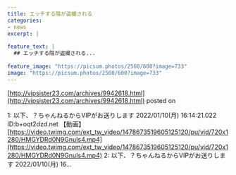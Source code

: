 ```yaml
---
title: エッチする陰が盗撮される
categories:
- news
excerpt: |
  
feature_text: |
  ## エッチする陰が盗撮される...
  
feature_image: "https://picsum.photos/2560/600?image=733"
image: "https://picsum.photos/2560/600?image=733"
---
```


[http://vipsister23.com/archives/9942618.html](http://vipsister23.com/archives/9942618.html)
posted on 

<!--more-->

1: 以下、？ちゃんねるからVIPがお送りします 2022/01/10(月) 16:14:21.022 ID:b+oqt2dzd.net 【動画】 [https://video.twimg.com/ext_tw_video/1478673519605125120/pu/vid/720x1280/HMGYDRd0N9GnuIs4.mp4](https://video.twimg.com/ext_tw_video/1478673519605125120/pu/vid/720x1280/HMGYDRd0N9GnuIs4.mp4) 2: 以下、？ちゃんねるからVIPがお送りします 2022/01/10(月) 16...
